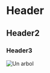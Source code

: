 # Header
## Header2
### Header3

![Un arbol](https://th.bing.com/th/id/R.a81d7fe1616f184909a41543ebd4c3f4?rik=hXGoAigbE2E70w&riu=http%3a%2f%2fwww.bierzo98.es%2fwp-content%2fuploads%2f2013%2f07%2farbol_wifi.jpg&ehk=CJHxJ5hAwLUGHJ6IBtBzpX3KmJL6pIqZCgA8iS2yrG4%3d&risl=&pid=ImgRaw&r=0)
